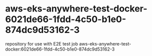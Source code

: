 # aws-eks-anywhere-test-docker-6021de66-1fdd-4c50-b1e0-874dc9d53162-3
repository for use with E2E test job aws-eks-anywhere-test-docker:6021de66-1fdd-4c50-b1e0-874dc9d53162-3
